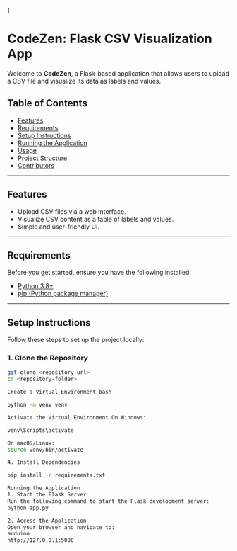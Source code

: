 {
# CodeZen: Flask CSV Visualization App

Welcome to **CodeZen**, a Flask-based application that allows users to upload a CSV file and visualize its data as labels and values.

## Table of Contents
- [Features](#features)
- [Requirements](#requirements)
- [Setup Instructions](#setup-instructions)
- [Running the Application](#running-the-application)
- [Usage](#usage)
- [Project Structure](#project-structure)
- [Contributors](#contributors)

---

## Features
- Upload CSV files via a web interface.
- Visualize CSV content as a table of labels and values.
- Simple and user-friendly UI.

---

## Requirements
Before you get started, ensure you have the following installed:
- [Python 3.8+](https://www.python.org/)
- [pip (Python package manager)](https://pip.pypa.io/en/stable/)

---

## Setup Instructions
Follow these steps to set up the project locally:

### 1. Clone the Repository
```bash
git clone <repository-url>
cd <repository-folder>

Create a Virtual Environment bash

python -m venv venv

Activate the Virtual Environment On Windows:

venv\Scripts\activate

On macOS/Linux:
source venv/bin/activate

4. Install Dependencies

pip install -r requirements.txt

Running the Application
1. Start the Flask Server
Run the following command to start the Flask development server:
python app.py

2. Access the Application
Open your browser and navigate to:
arduino
http://127.0.0.1:5000
